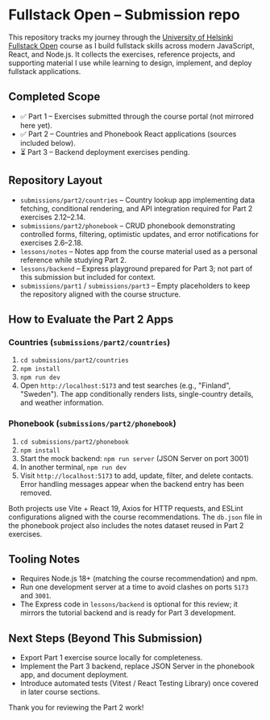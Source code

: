 # Fullstack Open – Submission repo

This repository tracks my journey through the [University of Helsinki Fullstack Open](https://fullstackopen.com/en/) course as I build fullstack skills across modern JavaScript, React, and Node.js. It collects the exercises, reference projects, and supporting material I use while learning to design, implement, and deploy fullstack applications.

## Completed Scope

- ✅ Part 1 – Exercises submitted through the course portal (not mirrored here yet).
- ✅ Part 2 – Countries and Phonebook React applications (sources included below).
- ⏳ Part 3 – Backend deployment exercises pending.

## Repository Layout

- `submissions/part2/countries` – Country lookup app implementing data fetching, conditional rendering, and API integration required for Part 2 exercises 2.12–2.14.
- `submissions/part2/phonebook` – CRUD phonebook demonstrating controlled forms, filtering, optimistic updates, and error notifications for exercises 2.6–2.18.
- `lessons/notes` – Notes app from the course material used as a personal reference while studying Part 2.
- `lessons/backend` – Express playground prepared for Part 3; not part of this submission but included for context.
- `submissions/part1` / `submissions/part3` – Empty placeholders to keep the repository aligned with the course structure.

## How to Evaluate the Part 2 Apps

### Countries (`submissions/part2/countries`)

1. `cd submissions/part2/countries`
2. `npm install`
3. `npm run dev`
4. Open `http://localhost:5173` and test searches (e.g., "Finland", "Sweden"). The app conditionally renders lists, single-country details, and weather information.

### Phonebook (`submissions/part2/phonebook`)

1. `cd submissions/part2/phonebook`
2. `npm install`
3. Start the mock backend: `npm run server` (JSON Server on port 3001)
4. In another terminal, `npm run dev`
5. Visit `http://localhost:5173` to add, update, filter, and delete contacts. Error handling messages appear when the backend entry has been removed.

Both projects use Vite + React 19, Axios for HTTP requests, and ESLint configurations aligned with the course recommendations. The `db.json` file in the phonebook project also includes the notes dataset reused in Part 2 exercises.

## Tooling Notes

- Requires Node.js 18+ (matching the course recommendation) and npm.
- Run one development server at a time to avoid clashes on ports `5173` and `3001`.
- The Express code in `lessons/backend` is optional for this review; it mirrors the tutorial backend and is ready for Part 3 development.

## Next Steps (Beyond This Submission)

- Export Part 1 exercise source locally for completeness.
- Implement the Part 3 backend, replace JSON Server in the phonebook app, and document deployment.
- Introduce automated tests (Vitest / React Testing Library) once covered in later course sections.

Thank you for reviewing the Part 2 work!
